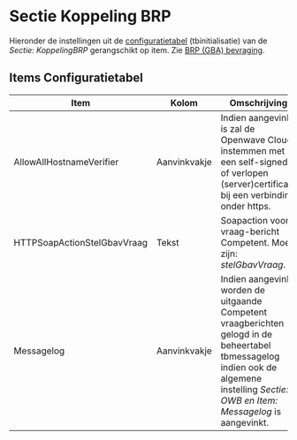 # Sectie Koppeling BRP

Hieronder de instellingen uit de [configuratietabel](/instellen_inrichten/configuratie/README.md) (tbinitialisatie) van de _Sectie: KoppelingBRP_ gerangschikt op item.
Zie [BRP (GBA) bevraging](/probleemoplossing/programmablokken/bpr_bevraging.md).

## Items Configuratietabel

| Item                        | Kolom        | Omschrijving                                                            |
|-----------------------------|--------------|-------------------------------------------------------------------------|
| AllowAllHostnameVerifier    | Aanvinkvakje | Indien aangevinkt is zal de Openwave Cloud instemmen met een self-signed of verlopen (server)certificaat bij een verbinding onder https. |
| HTTPSoapActionStelGbavVraag | Tekst        | Soapaction voor vraag-bericht Competent. Moet zijn: _stelGbavVraag_.    |
| Messagelog                  | Aanvinkvakje | Indien aangevinkt worden de uitgaande Competent vraagberichten gelogd in de beheertabel tbmessagelog indien ook de algemene instelling _Sectie: OWB en Item: Messagelog_ is aangevinkt. |
